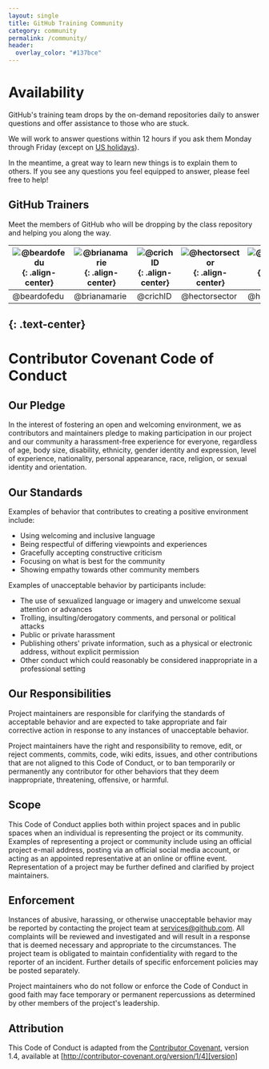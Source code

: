 ```yaml
---
layout: single
title: GitHub Training Community
category: community
permalink: /community/
header:
  overlay_color: "#137bce"
---
```


# Availability

GitHub's training team drops by the on-demand repositories daily to answer questions and offer assistance to those who are stuck.

 We will work to answer questions within 12 hours if you ask them Monday through Friday (except on [US holidays](us-holidays/)).

In the meantime, a great way to learn new things is to explain them to others. If you see any questions you feel equipped to answer, please feel free to help!  

## GitHub Trainers

Meet the members of GitHub who will be dropping by the class repository and helping you along the way.

| ![@beardofedu](https://avatars2.githubusercontent.com/u/18329853?v=3&s=140){: .align-center}|![@brianamarie](https://avatars0.githubusercontent.com/u/9906718?v=3&s=140){: .align-center}|![@crichID](https://avatars0.githubusercontent.com/u/9950121?v=3&s=140){: .align-center}|![@hectorsector](https://avatars3.githubusercontent.com/u/16547949?v=3&s=140){: .align-center}|![@hollenberry](https://avatars1.githubusercontent.com/u/13326548?v=3&s=140){: .align-center}|
|---|---|---|---|---|
|@beardofedu|@brianamarie|@crichID|@hectorsector|@hollenberry|
{: .text-center}
---

# Contributor Covenant Code of Conduct

## Our Pledge

In the interest of fostering an open and welcoming environment, we as
contributors and maintainers pledge to making participation in our project and
our community a harassment-free experience for everyone, regardless of age, body
size, disability, ethnicity, gender identity and expression, level of experience,
nationality, personal appearance, race, religion, or sexual identity and
orientation.

## Our Standards

Examples of behavior that contributes to creating a positive environment
include:

* Using welcoming and inclusive language
* Being respectful of differing viewpoints and experiences
* Gracefully accepting constructive criticism
* Focusing on what is best for the community
* Showing empathy towards other community members

Examples of unacceptable behavior by participants include:

* The use of sexualized language or imagery and unwelcome sexual attention or
advances
* Trolling, insulting/derogatory comments, and personal or political attacks
* Public or private harassment
* Publishing others' private information, such as a physical or electronic
  address, without explicit permission
* Other conduct which could reasonably be considered inappropriate in a
  professional setting

## Our Responsibilities

Project maintainers are responsible for clarifying the standards of acceptable
behavior and are expected to take appropriate and fair corrective action in
response to any instances of unacceptable behavior.

Project maintainers have the right and responsibility to remove, edit, or
reject comments, commits, code, wiki edits, issues, and other contributions
that are not aligned to this Code of Conduct, or to ban temporarily or
permanently any contributor for other behaviors that they deem inappropriate,
threatening, offensive, or harmful.

## Scope

This Code of Conduct applies both within project spaces and in public spaces
when an individual is representing the project or its community. Examples of
representing a project or community include using an official project e-mail
address, posting via an official social media account, or acting as an appointed
representative at an online or offline event. Representation of a project may be
further defined and clarified by project maintainers.

## Enforcement

Instances of abusive, harassing, or otherwise unacceptable behavior may be
reported by contacting the project team at [services@github.com](mailto:services@github.com). All
complaints will be reviewed and investigated and will result in a response that
is deemed necessary and appropriate to the circumstances. The project team is
obligated to maintain confidentiality with regard to the reporter of an incident.
Further details of specific enforcement policies may be posted separately.

Project maintainers who do not follow or enforce the Code of Conduct in good
faith may face temporary or permanent repercussions as determined by other
members of the project's leadership.

## Attribution

This Code of Conduct is adapted from the [Contributor Covenant][homepage], version 1.4,
available at [http://contributor-covenant.org/version/1/4][version]

[homepage]: http://contributor-covenant.org
[version]: http://contributor-covenant.org/version/1/4/
